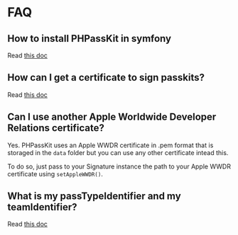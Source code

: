 FAQ
===

How to install PHPassKit in symfony
-----------------------------------

Read [this doc](symfony.md)

How can I get a certificate to sign passkits?
---------------------------------------------

Read [this doc](certificates.md)

Can I use another Apple Worldwide Developer Relations certificate?
------------------------------------------------------------------

Yes. PHPassKit uses an Apple WWDR certificate in .pem format that is storaged in the `data` folder but you can use any other certificate intead this.

To do so, just pass to your Signature instance the path to your Apple WWDR certificate using `setAppleWWDR()`.

What is my passTypeIdentifier and my teamIdentifier?
----------------------------------------------------

Read [this doc](apple-identifiers.md)
